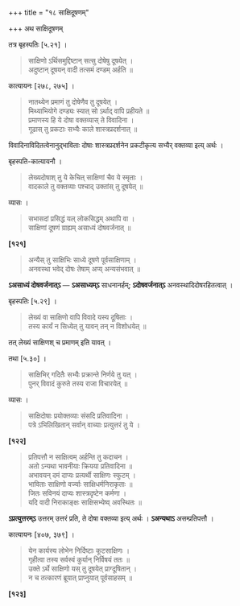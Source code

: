 +++
title = "१८ साक्षिदूषणम्"

+++
अथ साक्षिदूषणम्

तत्र बृहस्पतिः [५.२१] ।

> साक्षिणो ऽर्थिसमुद्दिष्टान् सत्सु दोषेषु दूषयेत् ।  
> अदुष्टान् दूषयन् वादी तत्समं दण्डम् अर्हति ॥

कात्यायनः [२७८, २७५] ।

> नातथ्येन प्रमाणं तु दोषेणैव तु दूषयेत् ।  
> मिथ्याभियोगे दण्ड्यः स्यात् सो ऽर्थाद् वापि प्रहीयते ॥  
> प्रमाणस्य हि ये दोषा वक्तव्यास् ते विवादिना ।  
> गूढास् तु प्रकटाः सभ्यैः काले शास्त्रप्रदर्शनात् ॥

विवादिनाविदितत्वेनानुद्भाविताः दोषाः शास्त्रप्रदर्शनेन प्रकटीकृत्य सभ्यैर् वक्तव्या इत्य् अर्थः ।

बृहस्पति-कात्यायनौ ।

> लेख्यदोषाश् तु ये केचित् साक्षिणां चैव ये स्मृताः ।  
> वादकाले तु वक्तव्याः पश्चाद् उक्तांस् तु दूषयेत् ॥

व्यासः ।

> सभासदां प्रसिद्धं यल् लोकसिद्धम् अथापि वा ।  
> साक्षिणां दूषणं ग्राह्यम् असाध्यं दोषवर्जनात् ॥

**[१२१]**  
> अन्यैस् तु साक्षिभिः साध्ये दूषणे पूर्वसाक्षिणाम् ।  
> अनवस्था भवेद् दोषः तेषाम् अप्य् अन्यसंभवात् ॥

**ऽअसाध्यं दोषवर्जनात्ऽ** — **ऽअसाध्यम्ऽ** साधनानर्हम्; **ऽदोषवर्जनात्ऽ** अनवस्थादिदोषरहितत्वात् ।

बृहस्पतिः [५.२९] ।

> लेख्यं वा साक्षिणो वापि विवादे यस्य दूषिताः ।  
> तस्य कार्यं न सिध्येत् तु यावन् तन् न विशोधयेत् ॥

तत् लेख्यं साक्षिणश् च प्रमाणम् इति यावत् ।

तथा [५.३०] ।

> साक्षिभिर् गदितैः सभ्यैः प्रक्रान्ते निर्णये तु यत् ।  
> पुनर् विवादं कुरुते तस्य राजा विचारयेत् ॥

व्यासः ।

> साक्षिदोषाः प्रयोक्तव्याः संसदि प्रतिवादिना ।  
> पत्रे ऽभिलिखितान् सर्वान् वाच्याः प्रत्युत्तरं तु ये ।

**[१२२]**  
> प्रतिपत्तौ न साक्षित्वम् अर्हन्ति तु कदाचन ।  
> अतो ऽन्यथा भावनीयाः क्रियया प्रतिवादिना ॥  
> अभावयन् दमं दाप्यः प्रत्यर्थी साक्षिणः स्फुटम् ।  
> भाविताः साक्षिणो वर्ज्याः साक्षिधर्मनिराकृताः ॥  
> जितः सविनयं दाप्यः शास्त्रदृष्टेन कर्मणा ।  
> यदि वादी निराकाङ्क्षः साक्षिसभ्येष्व् अवस्थितः ॥

**ऽप्रत्युत्तरम्ऽ** उत्तरम् उत्तरं प्रति, ते दोषा वक्तव्या इत्य् अर्थः । **ऽअन्यथाऽ** असम्प्रतिपत्तौ ।

कात्यायनः [४०७, ३७९] ।

> येन कार्यस्य लोभेन निर्दिष्टाः कूटसाक्षिणः ।  
> गृहीत्वा तस्य सर्वस्वं कुर्यान् निर्विषयं ततः ॥  
> उक्ते ऽर्थे साक्षिणो यस् तु दूषयेत् प्राग्दूषितान् ।  
> न च तत्कारणं ब्रूयात् प्राप्नुयात् पूर्वसाहसम् ॥

**[१२३]**
